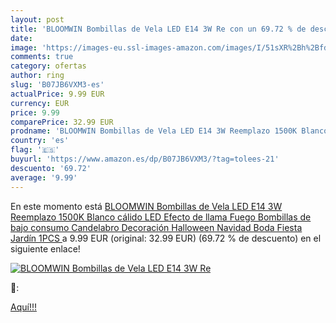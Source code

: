 ```yaml
---
layout: post
title: 'BLOOMWIN Bombillas de Vela LED E14 3W Re con un 69.72 % de descuento'
date: 
image: 'https://images-eu.ssl-images-amazon.com/images/I/51sXR%2Bh%2BfdL._SL200_.jpg'
comments: true
category: ofertas
author: ring
slug: 'B07JB6VXM3-es'
actualPrice: 9.99 EUR
currency: EUR
price: 9.99
comparePrice: 32.99 EUR
prodname: 'BLOOMWIN Bombillas de Vela LED E14 3W Reemplazo 1500K Blanco cálido LED Efecto de llama Fuego Bombillas de bajo consumo Candelabro Decoración Halloween Navidad Boda Fiesta Jardín  1PCS '
country: 'es'
flag: '🇪🇸'
buyurl: 'https://www.amazon.es/dp/B07JB6VXM3/?tag=tolees-21'
descuento: '69.72'
average: '9.99'
---
```


En este momento está [BLOOMWIN Bombillas de Vela LED E14 3W Reemplazo 1500K Blanco cálido LED Efecto de llama Fuego Bombillas de bajo consumo Candelabro Decoración Halloween Navidad Boda Fiesta Jardín  1PCS ](https://www.amazon.es/dp/B07JB6VXM3/?tag=tolees-21) a 9.99 EUR (original: 32.99 EUR) (69.72 %  de descuento) en el siguiente enlace!

[![BLOOMWIN Bombillas de Vela LED E14 3W Re](https://images-eu.ssl-images-amazon.com/images/I/51sXR%2Bh%2BfdL._SL200_.jpg)](https://www.amazon.es/dp/B07JB6VXM3/?tag=tolees-21)

🔎:


[Aquí!!!](https://www.amazon.es/dp/B07JB6VXM3/?tag=tolees-21)
